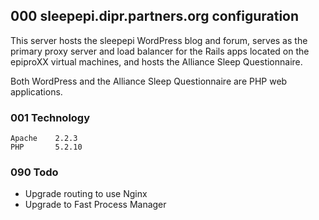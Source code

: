 ## 000 sleepepi.dipr.partners.org configuration

This server hosts the sleepepi WordPress blog and forum, serves as the primary proxy server and load balancer for the Rails apps located on the epiproXX virtual machines, and hosts the Alliance Sleep Questionnaire.

Both WordPress and the Alliance Sleep Questionnaire are PHP web applications.

### 001 Technology

```
Apache    2.2.3
PHP       5.2.10
```

### 090 Todo

- Upgrade routing to use Nginx
- Upgrade to Fast Process Manager
